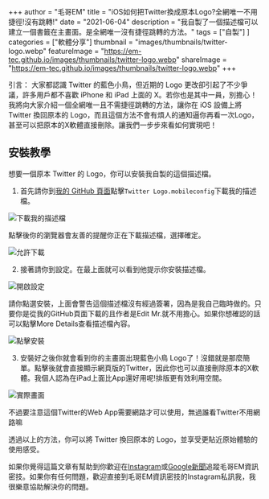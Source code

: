 +++
author = "毛哥EM"
title = "iOS如何把Twitter換成原本Logo?全網唯一不用捷徑!沒有跳轉!"
date = "2021-06-04"
description = "我自製了一個描述檔可以建立一個書籤在主畫面。是全網唯一沒有捷徑跳轉的方法。"
tags = ["自製"]
]
categories = ["軟體分享"]
thumbnail = "images/thumbnails/twitter-logo.webp"
featureImage = "https://em-tec.github.io/images/thumbnails/twitter-logo.webp"
shareImage = "https://em-tec.github.io/images/thumbnails/twitter-logo.webp"
+++

引言：
大家都認識 Twitter 的藍色小鳥，但近期的 Logo 更改卻引起了不少爭議，許多用戶都不喜歡 iPhone 和 iPad 上面的 X。若你也是其中一員，別擔心！我將向大家介紹一個全網唯一且不需捷徑跳轉的方法，讓你在 iOS 設備上將 Twitter 換回原本的 Logo，而且這個方法不會有煩人的通知逼你再看一次Logo，甚至可以把原本的X軟體直接刪除。讓我們一步步來看如何實現吧！

## 安裝教學

想要一個原本 Twitter 的 Logo，你可以安裝我自製的這個描述檔。

1. 首先請你到[我的 GitHub 頁面](https://github.com/EM-Tec/EM-Tec.github.io/releases/tag/post-attach)點擊`Twitter Logo.mobileconfig`下載我的描述檔。

![下載我的描述檔](https://em-tec.github.io/images/twitter-logo-github.webp)

點擊後你的瀏覽器會友善的提醒你正在下載描述檔，選擇確定。

![允許下載](https://em-tec.github.io/images/twitter-logo-dl.webp)

2. 接著請你到設定。在最上面就可以看到他提示你安裝描述檔。

![開啟設定](https://em-tec.github.io/images/twitter-logo-setting.webp)

請你點選安裝，上面會警告這個描述檔沒有經過簽署，因為是我自己臨時做的。只要你是從我的GitHub頁面下載的且作者是Edit Mr.就不用擔心。如果你想確認的話可以點擊More Details查看描述檔內容。

![點擊安裝](https://em-tec.github.io/images/twitter-logo-.webp) 

3. 安裝好之後你就會看到你的主畫面出現藍色小鳥 Logo了！沒錯就是那麼簡單。點擊後就會直接顯示網頁版的Twitter，因此你也可以直接刪除原本的X軟體。我個人認為在iPad上面比App還好用呢!排版更有效利用空間。

![實際畫面](https://em-tec.github.io/images/twitter-logo-.webp)

不過要注意這個Twitter的Web App需要網路才可以使用，無過誰看Twitter不用網路嘛

透過以上的方法，你可以將 Twitter 換回原本的 Logo，並享受更貼近原始體驗的使用感受。

如果你覺得這篇文章有幫助到你歡迎在[Instagram](https://instagram.com/em.tec.blog)或[Google新聞](https://news.google.com/s/CBIwgtnWzKAB?sceid=TW:zh-Hant&sceid=TW:zh-Hant&r=11&oc=1)追蹤毛哥EM資訊密技。如果你有任何問題，歡迎直接到毛哥EM資訊密技的Instagram私訊我，我很樂意協助解決你的問題。
